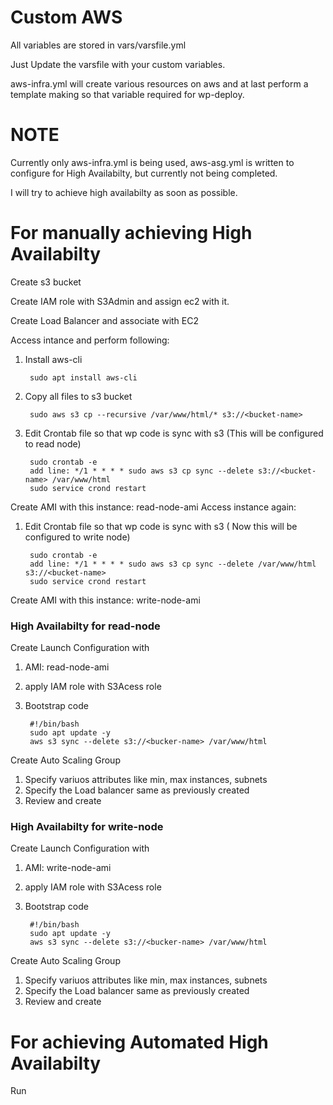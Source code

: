# Custom AWS
All variables are stored in vars/varsfile.yml

Just Update the varsfile with your custom variables.

aws-infra.yml will create various resources on aws and at last perform a template making so that variable required for wp-deploy.

# NOTE
Currently only aws-infra.yml is being used, aws-asg.yml is written to configure for High Availabilty, but currently not being completed.

I will try to achieve high availabilty as soon as possible.

# For manually achieving High Availabilty
Create s3 bucket

Create IAM role with S3Admin and assign ec2 with it.

Create Load Balancer and associate with EC2

Access intance and perform following:
1. Install aws-cli
        
        sudo apt install aws-cli
2. Copy all files to s3 bucket
        
        sudo aws s3 cp --recursive /var/www/html/* s3://<bucket-name>
3. Edit Crontab file so that wp code is sync with s3 (This will be configured to read node)
        
        sudo crontab -e
        add line: */1 * * * * sudo aws s3 cp sync --delete s3://<bucket-name> /var/www/html
        sudo service crond restart
Create AMI with this instance: read-node-ami
Access instance again:
1. Edit Crontab file so that wp code is sync with s3 ( Now this will be configured to write node)
        
        sudo crontab -e
        add line: */1 * * * * sudo aws s3 cp sync --delete /var/www/html s3://<bucket-name> 
        sudo service crond restart
Create AMI with this instance: write-node-ami
### High Availabilty for read-node
Create Launch Configuration with
1. AMI: read-node-ami
2. apply IAM role with S3Acess role
3. Bootstrap code

        #!/bin/bash
        sudo apt update -y
        aws s3 sync --delete s3://<bucker-name> /var/www/html
Create Auto Scaling Group
1. Specify variuos attributes like min, max instances, subnets
2. Specify the Load balancer same as previously created
3. Review and create
### High Availabilty for write-node
Create Launch Configuration with
1. AMI: write-node-ami
2. apply IAM role with S3Acess role
3. Bootstrap code

        #!/bin/bash
        sudo apt update -y
        aws s3 sync --delete s3://<bucker-name> /var/www/html
Create Auto Scaling Group
1. Specify variuos attributes like min, max instances, subnets
2. Specify the Load balancer same as previously created
3. Review and create

# For achieving Automated High Availabilty
Run 
